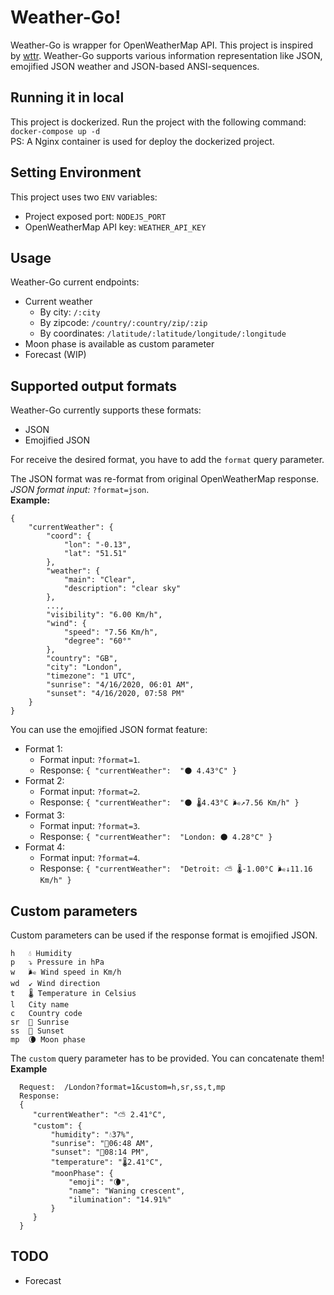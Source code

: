 # Weather-Go!

Weather-Go is wrapper for OpenWeatherMap API. This project is inspired by [wttr](https://github.com/chubin/wttr.in).
Weather-Go supports various information representation like JSON, emojified JSON weather and JSON-based ANSI-sequences.


## Running it in local

This project is dockerized. Run the project with the following command:\
`docker-compose up -d`\
PS: A Nginx container is used for deploy the dockerized project.

## Setting Environment

This project uses two `ENV` variables:
*	Project exposed port: `NODEJS_PORT`
*	OpenWeatherMap API key: `WEATHER_API_KEY`

##	Usage

Weather-Go current endpoints:
*	Current weather
	*	By city: `/:city`
	*	By zipcode: `/country/:country/zip/:zip`
	*	By coordinates: `/latitude/:latitude/longitude/:longitude`
* Moon phase is available as custom parameter
* Forecast (WIP)	

## Supported output formats

Weather-Go currently supports these formats:
* JSON
* Emojified JSON

For receive the desired format, you have to add the `format` query parameter.

The JSON format was re-format from original OpenWeatherMap response.\
*JSON format input:* `?format=json`.\
**Example:**

    {
        "currentWeather": {
            "coord": {
                "lon": "-0.13",
                "lat": "51.51"
            },
            "weather": {
                "main": "Clear",
                "description": "clear sky"
            },
            ...,
            "visibility": "6.00 Km/h",
            "wind": {
                "speed": "7.56 Km/h",
                "degree": "60°"
            },
            "country": "GB",
            "city": "London",
            "timezone": "1 UTC",
            "sunrise": "4/16/2020, 06:01 AM",
            "sunset": "4/16/2020, 07:58 PM"
        }
    }

You can use the emojified JSON format feature:
*	Format 1:
	*	Format input: `?format=1`.
	*	Response: `{ "currentWeather":  "🌑 4.43°C" }`
*	Format 2:
	*	Format input: `?format=2`.
	*	Response: `{ "currentWeather":  "🌑 🌡️4.43°C 🌬️↗7.56 Km/h" }`
*	Format 3:
	*	Format input: `?format=3`.
	*	Response: `{ "currentWeather":  "London: 🌑 4.28°C" }`
*	Format 4:
	*	Format input: `?format=4`.
	*	Response: `{ "currentWeather":  "Detroit: ⛅ 🌡️-1.00°C 🌬️↓11.16 Km/h" }`


## Custom parameters

Custom parameters can be used if the response format is emojified JSON.

    h	💧 Humidity
    p	⤵️ Pressure in hPa
    w	🌬️ Wind speed in Km/h
    wd	↙ Wind direction
    t	🌡️ Temperature in Celsius
    l	City name
    c	Country code
    sr	🌇 Sunrise
    ss	🌆 Sunset
    mp	🌘 Moon phase
The `custom` query parameter has to be provided. You can concatenate them!\
**Example**

	  Request:	/London?format=1&custom=h,sr,ss,t,mp
	  Response: 
	  {
	     "currentWeather": "⛅ 2.41°C",
	     "custom": {
	         "humidity": "💧37%",
	         "sunrise": "🌇06:48 AM",
	         "sunset": "🌆08:14 PM",
	         "temperature": "🌡️2.41°C",
	         "moonPhase": {
		         "emoji": "🌘",
		         "name": "Waning crescent",
		         "ilumination": "14.91%"
	         }
	     }
      }
    

## TODO
* Forecast
